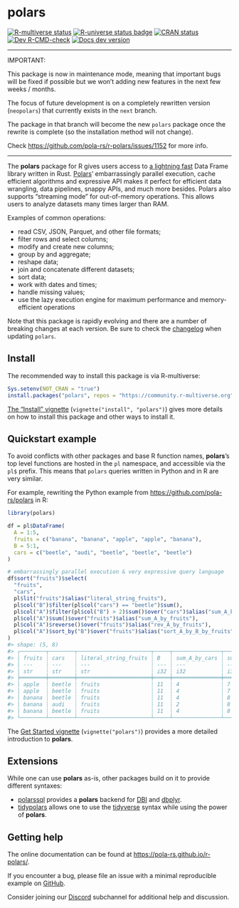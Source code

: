 
<!-- README.md is generated from README.Rmd. Please edit that file -->

# polars

<!-- badges: start -->

[![R-multiverse
status](https://img.shields.io/badge/dynamic/json?url=https%3A%2F%2Fcommunity.r-multiverse.org%2Fapi%2Fpackages%2Fpolars&query=%24.Version&label=r-multiverse)](https://community.r-multiverse.org/polars)
[![R-universe status
badge](https://rpolars.r-universe.dev/badges/polars)](https://rpolars.r-universe.dev)
[![CRAN
status](https://www.r-pkg.org/badges/version/polars)](https://CRAN.R-project.org/package=polars)
[![Dev
R-CMD-check](https://github.com/pola-rs/r-polars/actions/workflows/check.yaml/badge.svg)](https://github.com/pola-rs/r-polars/actions/workflows/check.yaml)
[![Docs dev
version](https://img.shields.io/badge/docs-dev-blue.svg)](https://pola-rs.github.io/r-polars)
<!-- badges: end -->

------------------------------------------------------------------------

IMPORTANT:

This package is now in maintenance mode, meaning that important bugs
will be fixed if possible but we won’t adding new features in the next
few weeks / months.

The focus of future development is on a completely rewritten version
(`neopolars`) that currently exists in the `next` branch.

The package in that branch will become the new `polars` package once the
rewrite is complete (so the installation method will not change).

Check <https://github.com/pola-rs/r-polars/issues/1152> for more info.

------------------------------------------------------------------------

The **polars** package for R gives users access to [a lightning
fast](https://duckdblabs.github.io/db-benchmark/) Data Frame library
written in Rust. [Polars](https://www.pola.rs/)’ embarrassingly parallel
execution, cache efficient algorithms and expressive API makes it
perfect for efficient data wrangling, data pipelines, snappy APIs, and
much more besides. Polars also supports “streaming mode” for
out-of-memory operations. This allows users to analyze datasets many
times larger than RAM.

Examples of common operations:

- read CSV, JSON, Parquet, and other file formats;
- filter rows and select columns;
- modify and create new columns;
- group by and aggregate;
- reshape data;
- join and concatenate different datasets;
- sort data;
- work with dates and times;
- handle missing values;
- use the lazy execution engine for maximum performance and
  memory-efficient operations

Note that this package is rapidly evolving and there are a number of
breaking changes at each version. Be sure to check the
[changelog](https://pola-rs.github.io/r-polars/NEWS.html) when updating
`polars`.

## Install

The recommended way to install this package is via R-multiverse:

``` r
Sys.setenv(NOT_CRAN = "true")
install.packages("polars", repos = "https://community.r-multiverse.org")
```

[The “Install”
vignette](https://pola-rs.github.io/r-polars/vignettes/install.html)
(`vignette("install", "polars")`) gives more details on how to install
this package and other ways to install it.

## Quickstart example

To avoid conflicts with other packages and base R function names,
**polars**’s top level functions are hosted in the `pl` namespace, and
accessible via the `pl$` prefix. This means that `polars` queries
written in Python and in R are very similar.

For example, rewriting the Python example from
<https://github.com/pola-rs/polars> in R:

``` r
library(polars)

df = pl$DataFrame(
  A = 1:5,
  fruits = c("banana", "banana", "apple", "apple", "banana"),
  B = 5:1,
  cars = c("beetle", "audi", "beetle", "beetle", "beetle")
)

# embarrassingly parallel execution & very expressive query language
df$sort("fruits")$select(
  "fruits",
  "cars",
  pl$lit("fruits")$alias("literal_string_fruits"),
  pl$col("B")$filter(pl$col("cars") == "beetle")$sum(),
  pl$col("A")$filter(pl$col("B") > 2)$sum()$over("cars")$alias("sum_A_by_cars"),
  pl$col("A")$sum()$over("fruits")$alias("sum_A_by_fruits"),
  pl$col("A")$reverse()$over("fruits")$alias("rev_A_by_fruits"),
  pl$col("A")$sort_by("B")$over("fruits")$alias("sort_A_by_B_by_fruits")
)
#> shape: (5, 8)
#> ┌────────┬────────┬───────────────────────┬─────┬───────────────┬─────────────────┬─────────────────┬───────────────────────┐
#> │ fruits ┆ cars   ┆ literal_string_fruits ┆ B   ┆ sum_A_by_cars ┆ sum_A_by_fruits ┆ rev_A_by_fruits ┆ sort_A_by_B_by_fruits │
#> │ ---    ┆ ---    ┆ ---                   ┆ --- ┆ ---           ┆ ---             ┆ ---             ┆ ---                   │
#> │ str    ┆ str    ┆ str                   ┆ i32 ┆ i32           ┆ i32             ┆ i32             ┆ i32                   │
#> ╞════════╪════════╪═══════════════════════╪═════╪═══════════════╪═════════════════╪═════════════════╪═══════════════════════╡
#> │ apple  ┆ beetle ┆ fruits                ┆ 11  ┆ 4             ┆ 7               ┆ 4               ┆ 4                     │
#> │ apple  ┆ beetle ┆ fruits                ┆ 11  ┆ 4             ┆ 7               ┆ 3               ┆ 3                     │
#> │ banana ┆ beetle ┆ fruits                ┆ 11  ┆ 4             ┆ 8               ┆ 5               ┆ 5                     │
#> │ banana ┆ audi   ┆ fruits                ┆ 11  ┆ 2             ┆ 8               ┆ 2               ┆ 2                     │
#> │ banana ┆ beetle ┆ fruits                ┆ 11  ┆ 4             ┆ 8               ┆ 1               ┆ 1                     │
#> └────────┴────────┴───────────────────────┴─────┴───────────────┴─────────────────┴─────────────────┴───────────────────────┘
```

The [Get Started
vignette](https://pola-rs.github.io/r-polars/vignettes/polars.html)
(`vignette("polars")`) provides a more detailed introduction to
**polars**.

## Extensions

While one can use **polars** as-is, other packages build on it to
provide different syntaxes:

- [polarssql](https://rpolars.github.io/r-polarssql/) provides a
  **polars** backend for [DBI](https://dbi.r-dbi.org/) and
  [dbplyr](https://dbplyr.tidyverse.org/).
- [tidypolars](https://tidypolars.etiennebacher.com/) allows one to use
  the [tidyverse](https://www.tidyverse.org/) syntax while using the
  power of **polars**.

## Getting help

The online documentation can be found at
<https://pola-rs.github.io/r-polars/>.

If you encounter a bug, please file an issue with a minimal reproducible
example on [GitHub](https://github.com/pola-rs/r-polars/issues).

Consider joining our [Discord](https://discord.com/invite/4UfP5cfBE7)
subchannel for additional help and discussion.
